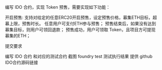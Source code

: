 编写 IDO 合约，实现 Token 预售，需要实现如下功能：

开启预售: 支持对给定的任意ERC20开启预售，设定预售价格，募集ETH目标，超募上限，预售时长。
任意用户可支付ETH参与预售；
预售结束后，如果没有达到募集目标，则用户可领回退款；
预售成功，用户可领取 Token，且项目方可提现募集的ETH；


提交要求

编写 IDO 合约 和对应的测试合约
截图 foundry test 测试执行结果
提供 github IDO合约源码链接